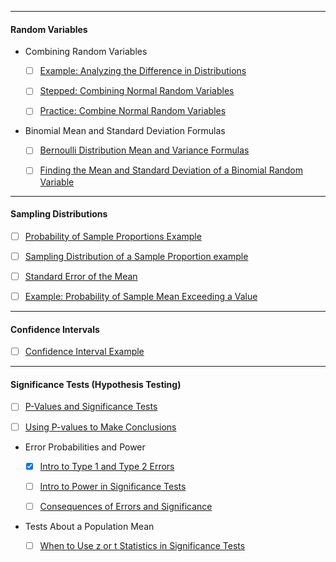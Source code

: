 --------------------------------------------------------------------------
#### Random Variables

+ Combining Random Variables

  - [ ] [Example: Analyzing the Difference in Distributions](https://www.khanacademy.org/math/statistics-probability/random-variables-stats-library/combine-random-variables/v/analyzing-the-difference-in-distributions "Khan Academy: Analyzing the Difference in Distributions")

  - [ ] [Stepped: Combining Normal Random Variables](https://www.khanacademy.org/math/statistics-probability/random-variables-stats-library/combine-random-variables/a/combining-normal-random-variables "Khan Academy: Combining Normal Random Variables")

  - [ ] [Practice: Combine Normal Random Variables](https://www.khanacademy.org/math/statistics-probability/random-variables-stats-library/combine-random-variables/e/combine-normal-random-variables "Khan Academy: Practice: Combine Normal Random variables")

+ Binomial Mean and Standard Deviation Formulas

  - [ ] [Bernoulli Distribution Mean and Variance Formulas](https://www.khanacademy.org/math/statistics-probability/random-variables-stats-library/binomial-mean-standard-dev-formulas/v/bernoulli-distribution-mean-and-variance-formulas "Khan Academy: Bernoulli Distribution Mean and Variance Formulas")

  - [ ] [Finding the Mean and Standard Deviation of a Binomial Random Variable](https://www.khanacademy.org/math/statistics-probability/random-variables-stats-library/binomial-mean-standard-dev-formulas/v/finding-the-mean-and-standard-deviation-of-a-binomial-random-variable "Khan Academy: Finding the Mean and Standard Deviation of a Binomial Random Variable")

--------------------------------------------------------------------------
#### Sampling Distributions

- [ ] [Probability of Sample Proportions Example](https://www.khanacademy.org/math/statistics-probability/sampling-distributions-library/sample-proportions/v/probability-of-sample-proportions-example)

- [ ] [Sampling Distribution of a Sample Proportion example](https://www.khanacademy.org/math/statistics-probability/sampling-distributions-library/sample-proportions/a/sampling-distribution-sample-proportion-example?modal=1)

- [ ] [Standard Error of the Mean](https://www.khanacademy.org/math/statistics-probability/sampling-distributions-library/sample-means/v/standard-error-of-the-mean)

- [ ] [Example: Probability of Sample Mean Exceeding a Value](https://www.khanacademy.org/math/statistics-probability/sampling-distributions-library/sample-means/v/standard-error-of-the-mean)

--------------------------------------------------------------------------
#### Confidence Intervals

- [ ] [Confidence Interval Example](https://www.khanacademy.org/math/statistics-probability/confidence-intervals-one-sample/estimating-population-proportion/v/confidence-interval-example)

--------------------------------------------------------------------------
#### Significance Tests (Hypothesis Testing)

- [ ] [P-Values and Significance Tests](https://www.khanacademy.org/math/statistics-probability/significance-tests-one-sample/idea-of-significance-tests/v/p-values-and-significance-tests)

- [ ] [Using P-values to Make Conclusions](https://www.khanacademy.org/math/statistics-probability/significance-tests-one-sample/idea-of-significance-tests/a/p-value-conclusions)

+ Error Probabilities and Power

  - [x] [Intro to Type 1 and Type 2 Errors](https://www.khanacademy.org/math/statistics-probability/significance-tests-one-sample/error-probabilities-and-power/v/introduction-to-type-i-and-type-ii-errors)

  - [ ] [Intro to Power in Significance Tests](https://www.khanacademy.org/math/statistics-probability/significance-tests-one-sample/error-probabilities-and-power/v/introduction-to-power-in-significance-tests)

  - [ ] [Consequences of Errors and Significance](https://www.khanacademy.org/math/statistics-probability/significance-tests-one-sample/error-probabilities-and-power/a/consequences-errors-significance)

+ Tests About a Population Mean

  - [ ] [When to Use z or t Statistics in Significance Tests](https://www.khanacademy.org/math/statistics-probability/significance-tests-one-sample/tests-about-population-mean/v/when-to-use-z-or-t-statistics-in-significance-tests)
